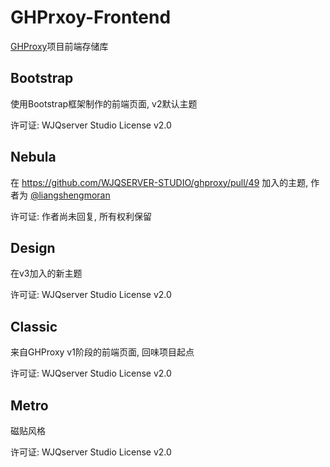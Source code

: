# GHPrxoy-Frontend

[GHProxy](https://github.com/WJQSERVER/ghproxy)项目前端存储库

## Bootstrap

使用Bootstrap框架制作的前端页面, v2默认主题

许可证: WJQserver Studio License v2.0

## Nebula

在 https://github.com/WJQSERVER-STUDIO/ghproxy/pull/49 加入的主题, 作者为 [@liangshengmoran](https://github.com/liangshengmoran)

许可证: 作者尚未回复, 所有权利保留

## Design

在v3加入的新主题

许可证: WJQserver Studio License v2.0

## Classic

来自GHProxy v1阶段的前端页面, 回味项目起点

许可证: WJQserver Studio License v2.0

## Metro

磁贴风格

许可证: WJQserver Studio License v2.0
